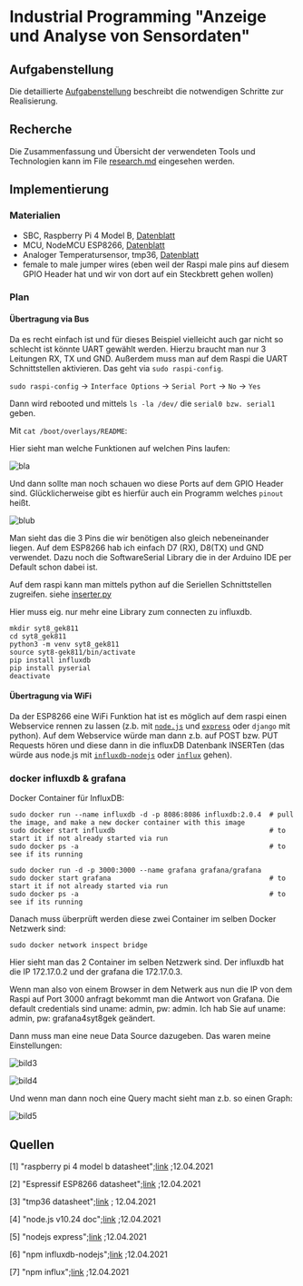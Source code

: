 # Industrial Programming "Anzeige und Analyse von Sensordaten"

## Aufgabenstellung
Die detaillierte [Aufgabenstellung](TASK.md) beschreibt die notwendigen Schritte zur Realisierung.

## Recherche
Die Zusammenfassung und Übersicht der verwendeten Tools und Technologien kann im File [research.md](research.md) eingesehen werden.

## Implementierung

### Materialien

* SBC, Raspberry Pi 4 Model B, [Datenblatt](https://www.raspberrypi.org/documentation/hardware/raspberrypi/bcm2711/rpi_DATA_2711_1p0_preliminary.pdf)
* MCU, NodeMCU ESP8266, [Datenblatt](https://www.espressif.com/sites/default/files/documentation/0a-esp8266ex_datasheet_en.pdf)
* Analoger Temperatursensor, tmp36, [Datenblatt](https://www.analog.com/media/en/technical-documentation/data-sheets/TMP35_36_37.pdf)
* female to male jumper wires (eben weil der Raspi male pins auf diesem GPIO Header hat und wir von dort auf ein Steckbrett gehen wollen)

### Plan

#### Übertragung via Bus

Da es recht einfach ist und für dieses Beispiel vielleicht auch gar nicht so schlecht ist könnte UART gewählt werden. Hierzu braucht man nur 3 Leitungen RX, TX und GND.
Außerdem muss man auf dem Raspi die UART Schnittstellen aktivieren. Das geht via ``sudo raspi-config``.

``sudo raspi-config`` -> ``Interface Options`` -> ``Serial Port`` -> ``No`` -> ``Yes``

Dann wird rebooted und mittels ``ls -la /dev/`` die ``serial0 bzw. serial1`` geben.

Mit ``cat /boot/overlays/README``:

Hier sieht man welche Funktionen auf welchen Pins laufen:

![bla](img/bild1.png)

Und dann sollte man noch schauen wo diese Ports auf dem GPIO Header sind. Glücklicherweise gibt es hierfür auch ein Programm welches ``pinout`` heißt.

![blub](img/bild2.png)

Man sieht das die 3 Pins die wir benötigen also gleich nebeneinander liegen. Auf dem ESP8266 hab ich einfach D7 (RX), D8(TX) und GND verwendet. Dazu noch die SoftwareSerial Library die in der Arduino IDE per Default schon dabei ist.

Auf dem raspi kann man mittels python auf die Seriellen Schnittstellen zugreifen. siehe [inserter.py](src/raspi/inserter.py)

Hier muss eig. nur mehr eine Library zum connecten zu influxdb.

```
mkdir syt8_gek811
cd syt8_gek811
python3 -m venv syt8_gek811
source syt8-gek811/bin/activate
pip install influxdb
pip install pyserial
deactivate
```

<!-- TODO: noch über die Implementierung via UART, SPI, I2C, CAN usw.. schreiben -->

#### Übertragung via WiFi

Da der ESP8266 eine WiFi Funktion hat ist es möglich auf dem raspi einen Webservice rennen zu lassen (z.b. mit [``node.js``](https://nodejs.org/docs/latest-v10.x/api/) und [``express``](https://expressjs.com/de/) oder ``django`` mit python).
Auf dem Webservice würde man dann z.b. auf POST bzw. PUT Requests hören und diese dann in die influxDB Datenbank INSERTen (das würde aus node.js mit [``influxdb-nodejs``](https://www.npmjs.com/package/influxdb-nodejs) oder [``influx``](https://www.npmjs.com/package/influx) gehen).

### docker influxdb & grafana

Docker Container für InfluxDB:

```shell script
sudo docker run --name influxdb -d -p 8086:8086 influxdb:2.0.4  # pull the image, and make a new docker container with this image
sudo docker start influxdb                                      # to start it if not already started via run
sudo docker ps -a                                               # to see if its running 
```

```shell script
sudo docker run -d -p 3000:3000 --name grafana grafana/grafana
sudo docker start grafana                                       # to start it if not already started via run
sudo docker ps -a                                               # to see if its running
```

Danach muss überprüft werden diese zwei Container im selben Docker Netzwerk sind:

``sudo docker network inspect bridge``

Hier sieht man das 2 Container im selben Netzwerk sind. Der influxdb hat die IP 172.17.0.2 und der grafana die 172.17.0.3.

Wenn man also von einem Browser in dem Netwerk aus nun die IP von dem Raspi auf Port 3000 anfragt bekommt man die Antwort von Grafana.
Die default credentials sind uname: admin, pw: admin. Ich hab Sie auf uname: admin, pw: grafana4syt8gek geändert.

Dann muss man eine neue Data Source dazugeben. Das waren meine Einstellungen:

![bild3](img/bild3.png)

![bild4](img/bild4.png)

Und wenn man dann noch eine Query macht sieht man z.b. so einen Graph:

![bild5](img/bild5.png)

## Quellen

[1]     "raspberry pi 4 model b datasheet";[link](https://www.raspberrypi.org/documentation/hardware/raspberrypi/bcm2711/rpi_DATA_2711_1p0_preliminary.pdf) ;12.04.2021

[2]     "Espressif ESP8266 datasheet";[link](https://www.espressif.com/sites/default/files/documentation/0a-esp8266ex_datasheet_en.pdf) ;12.04.2021

[3]     "tmp36 datasheet";[link](https://www.analog.com/media/en/technical-documentation/data-sheets/TMP35_36_37.pdf) ; 12.04.2021

[4]     "node.js v10.24 doc";[link](https://nodejs.org/docs/latest-v10.x/api/) ;12.04.2021

[5]     "nodejs express";[link](https://expressjs.com/de/) ;12.04.2021

[6]     "npm influxdb-nodejs";[link](https://www.npmjs.com/package/influxdb-nodejs) ;12.04.2021

[7]     "npm influx";[link](https://www.npmjs.com/package/influx) ;12.04.2021
